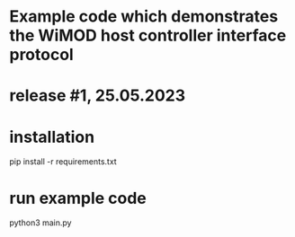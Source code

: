 # Example code which demonstrates the WiMOD host controller interface protocol 

# release #1, 25.05.2023

# installation
pip install -r requirements.txt

# run example code
python3 main.py 